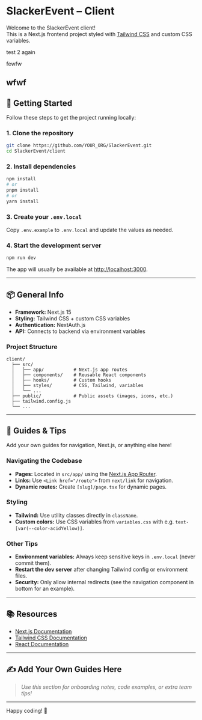 # SlackerEvent – Client

Welcome to the SlackerEvent client!  
This is a Next.js frontend project styled with [Tailwind CSS](https://tailwindcss.com/) and custom CSS variables.

test 2 again

fewfw

## wfwf

## 🚀 Getting Started

Follow these steps to get the project running locally:

### 1. Clone the repository

```bash
git clone https://github.com/YOUR_ORG/SlackerEvent.git
cd SlackerEvent/client
```

### 2. Install dependencies

```bash
npm install
# or
pnpm install
# or
yarn install
```

### 3. Create your `.env.local`

Copy `.env.example` to `.env.local` and update the values as needed.

### 4. Start the development server

```bash
npm run dev
```

The app will usually be available at [http://localhost:3000](http://localhost:3000).

---

## 📦 General Info

- **Framework:** Next.js 15
- **Styling:** Tailwind CSS + custom CSS variables
- **Authentication:** NextAuth.js
- **API:** Connects to backend via environment variables

### Project Structure

```
client/
  ├── src/
  │   ├── app/           # Next.js app routes
  │   ├── components/    # Reusable React components
  │   ├── hooks/         # Custom hooks
  │   ├── styles/        # CSS, Tailwind, variables
  │   └── ...
  ├── public/            # Public assets (images, icons, etc.)
  ├── tailwind.config.js
  └── ...
```

---

## 🧭 Guides & Tips

Add your own guides for navigation, Next.js, or anything else here!

### Navigating the Codebase

- **Pages:** Located in `src/app/` using the [Next.js App Router](https://nextjs.org/docs/app).
- **Links:** Use `<Link href="/route">` from `next/link` for navigation.
- **Dynamic routes:** Create `[slug]/page.tsx` for dynamic pages.

### Styling

- **Tailwind:** Use utility classes directly in `className`.
- **Custom colors:** Use CSS variables from `variables.css` with e.g.
  `text-[var(--color-acidYellow)]`.

### Other Tips

- **Environment variables:** Always keep sensitive keys in `.env.local` (never commit them).
- **Restart the dev server** after changing Tailwind config or environment files.
- **Security:** Only allow internal redirects (see the navigation component in bottom for an example).

---

## 📚 Resources

- [Next.js Documentation](https://nextjs.org/docs)
- [Tailwind CSS Documentation](https://tailwindcss.com/docs)
- [React Documentation](https://react.dev/)

---

## ✍️ Add Your Own Guides Here

> _Use this section for onboarding notes, code examples, or extra team tips!_

---

Happy coding! 🚀
